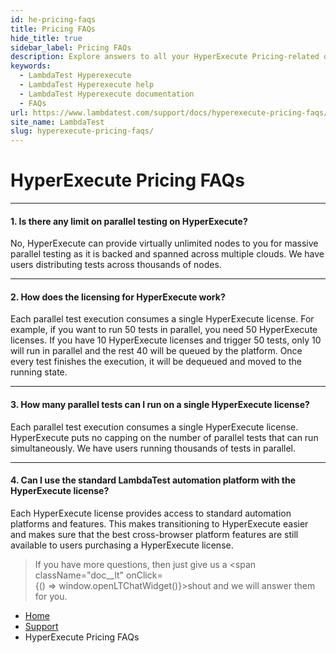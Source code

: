 ```yaml
---
id: he-pricing-faqs
title: Pricing FAQs
hide_title: true
sidebar_label: Pricing FAQs
description: Explore answers to all your HyperExecute Pricing-related queries with our comprehensive FAQs, designed to clarify all your cost concerns!
keywords:
  - LambdaTest Hyperexecute
  - LambdaTest Hyperexecute help
  - LambdaTest Hyperexecute documentation
  - FAQs
url: https://www.lambdatest.com/support/docs/hyperexecute-pricing-faqs/
site_name: LambdaTest
slug: hyperexecute-pricing-faqs/
---
```


<script type="application/ld+json"
      dangerouslySetInnerHTML={{ __html: JSON.stringify({
       "@context": "https://schema.org",
        "@type": "BreadcrumbList",
        "itemListElement": [{
          "@type": "ListItem",
          "position": 1,
          "name": "Home",
          "item": "https://www.lambdatest.com"
        },{
          "@type": "ListItem",
          "position": 2,
          "name": "Support",
          "item": "https://www.lambdatest.com/support/docs/"
        },{
          "@type": "ListItem",
          "position": 3,
          "name": "Integrations",
          "item": "https://www.lambdatest.com/support/docs/hyperexecute-pricing-faqs/"
        }]
      })
    }}
></script>

# HyperExecute Pricing FAQs

***

#### 1. **Is there any limit on parallel testing on HyperExecute?**

  No, HyperExecute can provide virtually unlimited nodes to you for massive parallel testing as it is backed and spanned across multiple clouds. We have users distributing tests across thousands of nodes.

***

#### 2. **How does the licensing for HyperExecute work?**

  Each parallel test execution consumes a single HyperExecute license. For example, if you want to run 50 tests in parallel, you need 50 HyperExecute licenses. If you have 10 HyperExecute licenses and trigger 50 tests, only 10 will run in parallel and the rest 40 will be queued by the platform. Once every test finishes the execution, it will be dequeued and moved to the running state.

***

#### 3. **How many parallel tests can I run on a single HyperExecute license?**

  Each parallel test execution consumes a single HyperExecute license. HyperExecute puts no capping on the number of parallel tests that can run simultaneously. We have users running thousands of tests in parallel.

***

#### 4. **Can I use the standard LambdaTest automation platform with the HyperExecute license?**

  Each HyperExecute license provides access to standard automation platforms and features. This makes transitioning to HyperExecute easier and makes sure that the best cross-browser platform features are still available to users purchasing a HyperExecute license.

>If you have more questions, then just give us a <span className="doc__lt" onClick={() => window.openLTChatWidget()}>shout</span> and we will answer them for you.

<nav aria-label="breadcrumbs">
  <ul className="breadcrumbs">
    <li className="breadcrumbs__item">
      <a className="breadcrumbs__link" target="_self" href="https://www.lambdatest.com">
        Home
      </a>
    </li>
    <li className="breadcrumbs__item">
      <a className="breadcrumbs__link" target="_self" href="https://www.lambdatest.com/support/docs/">
        Support
      </a>
    </li>
    <li className="breadcrumbs__item breadcrumbs__item--active">
      <span className="breadcrumbs__link">
       HyperExecute Pricing FAQs
      </span>
    </li>
  </ul>
</nav>